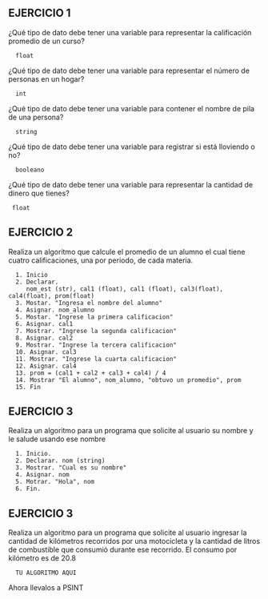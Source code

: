 ## EJERCICIO 1

¿Qué tipo de dato debe tener una variable para representar la calificación promedio de un
curso?

      float

¿Qué tipo de dato debe tener una variable para representar el número de personas en un
hogar?

      int

¿Qué tipo de dato debe tener una variable para contener el nombre de pila de una persona?

      string

¿Qué tipo de dato debe tener una variable para registrar si está lloviendo o no?

      booleano

¿Qué tipo de dato debe tener una variable para representar la cantidad de dinero que
tienes?

     float
      
## EJERCICIO 2

Realiza un algoritmo que calcule el promedio de un alumno el cual tiene cuatro calificaciones, una por periodo, de cada materia.

      1. Inicio
      2. Declarar.
         nom_est (str), cal1 (float), cal1 (float), cal3(float), cal4(float), prom(float)
      3. Mostar. "Ingresa el nombre del alumno"
      4. Asignar. nom_alumno
      5. Mostar. "Ingrese la primera calificacion"
      6. Asignar. cal1
      7. Mostrar. "Ingrese la segunda calificacion"
      8. Asignar. cal2  
      9. Mostrar. "Ingrese la tercera calificacion"
      10. Asignar. cal3
      11. Mostrar. "Ingrese la cuarta calificacion"
      12. Asignar. cal4
      13. prom = (cal1 + cal2 + cal3 + cal4) / 4
      14. Mostrar "El alumno", nom_alumno, "obtuvo un promedio", prom
      15. Fin
      
      
      
## EJERCICIO 3

Realiza un algoritmo para un programa que solicite al usuario su nombre y le salude usando ese nombre

      1. Inicio.
      2. Declarar. nom (string)
      3. Mostrar. "Cual es su nombre"
      4. Asignar. nom
      5. Motrar. "Hola", nom
      6. Fin.
      
## EJERCICIO 3

Realiza un algoritmo para  un programa que solicite al usuario ingresar la cantidad de kilómetros recorridos por una motocicleta y la cantidad de litros de combustible que consumió durante ese recorrido. El consumo por kilómetro es de 20.8

      TU ALGORITMO AQUI  

Ahora llevalos a PSINT
